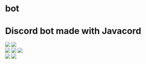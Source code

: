# bot
# Discord bot made with Javacord  
![](https://img.shields.io/github/commit-activity/m/GHub-fr/bot?color=red&style=for-the-badge)
![](https://img.shields.io/github/last-commit/GHub-fr/bot?color=red&style=for-the-badge)  
![](https://img.shields.io/github/stars/GHub-fr?color=red&style=for-the-badge)
![](https://img.shields.io/github/stars/GHub-fr/bot?color=red&label=repo%20stars&style=for-the-badge)
![](https://img.shields.io/github/contributors/GHub-fr/bot?style=for-the-badge)  
![](https://img.shields.io/github/languages/code-size/GHub-fr/bot?color=red)
![](https://img.shields.io/github/repo-size/GHub-fr/bot?color=red)  